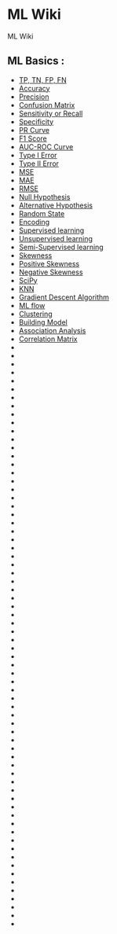 # ML Wiki

ML Wiki

## ML Basics :

  * [TP, TN, FP, FN](possible_outcomes_clf.md)
  * [Accuracy](accuracy.md)
  * [Precision](precision.md)
  * [Confusion Matrix ](confusion_matrix.md)
  * [Sensitivity or Recall](sensitivity.md)
  * [Specificity](specificity.md)
  * [PR Curve](pr_curve.md)
  * [F1 Score](f1_score.md)
  * [AUC-ROC Curve](auc_roc.md)
  * [Type I Error](type1_error.md)
  * [Type II Error](type2_error.md)  
  * [MSE](mse.md)
  * [MAE](mae.md)
  * [RMSE](rmse.md)
  * [Null Hypothesis](null_hypothesis.md)
  * [Alternative Hypothesis](alternative_hypothesis.md)
  * [Random State](random_state.md)
  * [Encoding](encoding.md)
  * [Supervised learning](supervised_learning.md)
  * [Unsupervised learning](unsupervised_learning.md)
  * [Semi-Supervised learning](semi_supervised_learning.md)
  * [Skewness](skewness.md)
  * [Positive Skewness](positive_skewness.md)
  * [Negative Skewness](negative_skewness.md)
  * [SciPy](scipy.md)
  * [KNN](knn.md)
  * [Gradient Descent Algorithm](gradient_descent_algorithm.md)
  * [ML flow](ml_flow.md)
  * [Clustering](clustering.md)
  * [Building Model](building_model.md)
  * [Association Analysis](association_analysis.md)
  * [Correlation Matrix](correlation_matrix.md)
  * []()
  * []()
  * []()
  * []()
  * []()
  * []()
  * []()
  * []()
  * []()
  * []()
  * []()
  * []()
  * []()
  * []()
  * []()
  * []()
  * []()
  * []()
  * []()
  * []()
  * []()
  * []()
  * []()
  * []()
  * []()
  * []()
  * []()
  * []()
  * []()
  * []()
  * []()
  * []()
  * []()
  * []()
  * []()
  * []()
  * []()
  * []()
  * []()
  * []()
  * []()
  * []()
  * []()
  * []()
  * []()
  * []()
  * []()
  * []()
  * []()
  * []()
  * []()
  * []()
  * []()
  * []()
  * []()
  * []()
  * []()
  * []()
  * []()
  * []()
  * []()
  * []()
  * []()
  * []()
  * []()
  * []()
  * []()
  * []()
  * []()
  * []()
